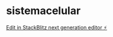 # sistemacelular

[Edit in StackBlitz next generation editor ⚡️](https://stackblitz.com/~/github.com/nauR1/sistemacelular)